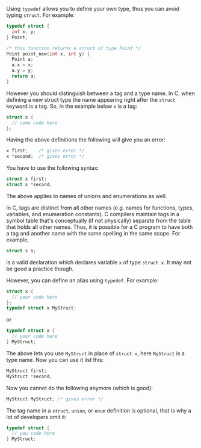 Using `typedef` allows you to define your own type, thus you can avoid typing `struct`. For example:

```c
typedef struct {
  int x, y;
} Point;

/* this function returns a struct of type Point */
Point point_new(int x, int y) {
  Point a;
  a.x = x;
  a.y = y;
  return a;
}
```
However you should distinguish between a tag and a type name. In C, when defining a new struct type the name appearing right after the `struct` keyword is a tag. So, in the example below `x` is a tag:

```c
struct x {
  // some code here
};
```

Having the above definitions the following will give you an error:

```c
x first;    /* gives error */
x *second;  /* gives error */
```

You have to use the following syntax:

```c
struct x first;
struct x *second;
```

The above applies to names of unions and enumerations as well.

In C, tags are distinct from all other names (e.g. names for functions, types, variables, and enumeration constants). C compilers maintain tags in a symbol table that's conceptually (if not physically) separate from the table that holds all other names. Thus, it is possible for a C program to have both a tag and another name with the same spelling in the same scope. For example,
```c
struct s s;
```
is a valid declaration which declares variable `x` of type `struct x`. It may not be good a practice though.

However, you can define an alias using `typedef`. For example:

```c
struct x {
  // your code here
};
typedef struct x MyStruct;
```
or
```c
typedef struct x {
  // your code here
} MyStruct;
```

The above lets you use `MyStruct` in place of `struct x`, here `MyStruct` is a type name. Now you can use it list this:
```c
MyStruct first;
MyStruct *second;
```

Now you cannot do the following anymore (which is good):
```c
MyStruct MyStruct; /* gives error */
```

The tag name in a `struct`, `union`, or `enum` definition is optional, that is why a lot of developers omit it:

```c
typedef struct {
  // you code here
} MyStruct;
```

